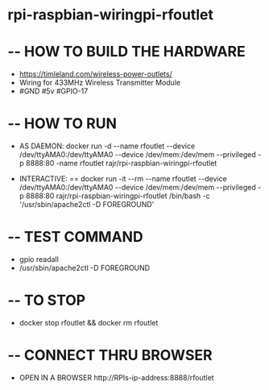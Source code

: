 # rpi-raspbian-wiringpi-rfoutlet
-- HOW TO BUILD THE HARDWARE
==
- https://timleland.com/wireless-power-outlets/
- Wiring for 433MHz Wireless Transmitter Module
- #GND #5v #GPIO-17

-- HOW TO RUN
==
- AS DAEMON:
 docker run -d --name rfoutlet --device /dev/ttyAMA0:/dev/ttyAMA0 --device /dev/mem:/dev/mem --privileged  -p 8888:80  -name rfoutlet rajr/rpi-raspbian-wiringpi-rfoutlet

- INTERACTIVE:
==
 docker run -it --rm --name rfoutlet --device /dev/ttyAMA0:/dev/ttyAMA0 --device /dev/mem:/dev/mem --privileged  -p 8888:80  rajr/rpi-raspbian-wiringpi-rfoutlet /bin/bash -c '/usr/sbin/apache2ctl -D FOREGROUND'

-- TEST COMMAND
==
- gpio readall
- /usr/sbin/apache2ctl -D FOREGROUND

-- TO STOP
==
- docker stop rfoutlet && docker rm rfoutlet

-- CONNECT THRU BROWSER
==
- OPEN IN A BROWSER http://RPIs-ip-address:8888/rfoutlet

